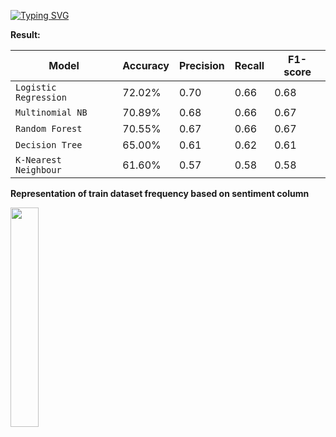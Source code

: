 <a href="https://git.io/typing-svg"><img src="https://readme-typing-svg.demolab.com?font=Fira+Code&weight=600&duration=3000&pause=1000&color=F3F7CF&width=435&lines=Detecting+Bangla+Cyberbullying;using+Machine+Learning" alt="Typing SVG" /></a>

<p dir='auto'><b>Result:</b></p>

| Model| Accuracy|Precision|Recall|F1-score
| --- | --- | --- | --- | --- | 
| `Logistic Regression`| 72.02%| 0.70| 0.66| 0.68|
| `Multinomial NB` | 70.89%| 0.68 |0.66| 0.67
| `Random Forest` | 70.55%| 0.67| 0.66 |0.67
| `Decision Tree` | 65.00%| 0.61| 0.62| 0.61
| `K-Nearest Neighbour` | 61.60%| 0.57| 0.58| 0.58


<div dir='auto' > 
  <p><b>Representation of train dataset frequency based on sentiment column</b></p>
  <img width=30% src="(https://user-images.githubusercontent.com/66842328/220704667-aae03fcf-1c04-40c3-893b-5c532f100fe2.png)">
 <div>
    
